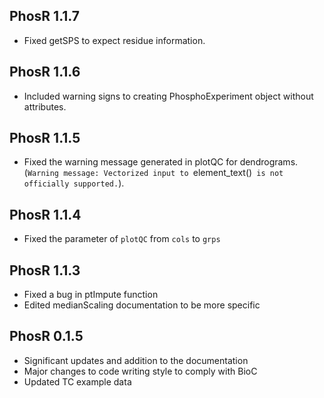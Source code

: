 ## PhosR 1.1.7

* Fixed getSPS to expect residue information.


## PhosR 1.1.6

* Included warning signs to creating PhosphoExperiment object without attributes.


## PhosR 1.1.5

* Fixed the warning message generated in plotQC for dendrograms. (`Warning message:
Vectorized input to `element_text()` is not officially supported.`).


## PhosR 1.1.4

* Fixed the parameter of `plotQC` from `cols` to `grps`


## PhosR 1.1.3

* Fixed a bug in ptImpute function
* Edited medianScaling documentation to be more specific


## PhosR 0.1.5

* Significant updates and addition to the documentation
* Major changes to code writing style to comply with BioC
* Updated TC example data
